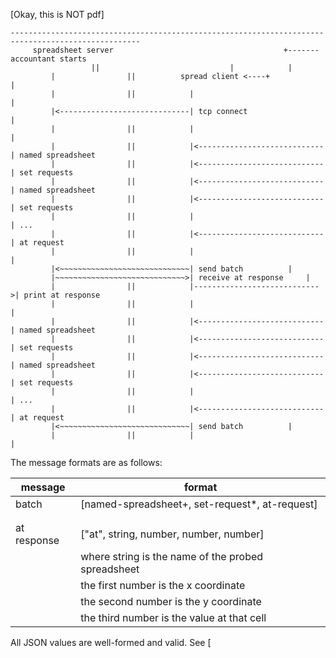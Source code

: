 [Okay, this is NOT pdf]


```
---------------------------------------------------------------------------------------------------
     spreadsheet server                                      +------- accountant starts
			      ||                             |            | 
	     |                ||          spread client <----+            |
	     |                ||            |                             |
	     |<-----------------------------| tcp connect                 |
	     |                ||            |                             |
	     |                ||            |<----------------------------| named spreadsheet
	     |                ||            |<----------------------------| set requests 
	     |                ||            |<----------------------------| named spreadsheet
	     |                ||            |<----------------------------| set requests 
	     |                ||            |                             | ...
	     |                ||            |<----------------------------| at request 
	     |                ||            |                             |
	     |<~~~~~~~~~~~~~~~~~~~~~~~~~~~~~| send batch 		  |
	     |~~~~~~~~~~~~~~~~~~~~~~~~~~~~~>| receive at response	  | 
	     |                ||            |---------------------------->| print at response 
	     |                ||            |                             | 
	     |                ||            |<----------------------------| named spreadsheet
	     |                ||            |<----------------------------| set requests 
	     |                ||            |<----------------------------| named spreadsheet
	     |                ||            |<----------------------------| set requests 
	     |                ||            |                             | ...
	     |                ||            |<----------------------------| at request 
	     |<~~~~~~~~~~~~~~~~~~~~~~~~~~~~~| send batch 		  |
	     |                ||            |                             | 

```

The message formats are as follows: 
	     
|  message		  |  format						 |
| ----------------------- | ---------------------------------------------------- |
| batch                   | [named-spreadsheet+, set-request*, at-request]       |
| 	       	    	  |  			 	       			 |
| 	       	    	  |  			 	       			 |
| at response             | ["at", string, number, number, number]		 |
| 	       	    	  |  where string is the name of the probed spreadsheet  |
| 	       	    	  |        the first number is the x coordinate		 |
| 	       	    	  |        the second number is the y coordinate	 |
| 	       	    	  |        the third number is the value at that cell 	 |

All JSON values are well-formed and valid. See [
